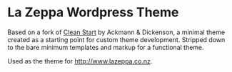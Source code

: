 La Zeppa Wordpress Theme
========================

Based on a fork of [Clean Start](https://github.com/ackmann-dickenson/clean-start) by Ackmann & Dickenson, a minimal theme created as a starting point for custom theme development. Stripped down to the bare minimum templates and markup for a functional theme.

Used as the theme for http://www.lazeppa.co.nz.